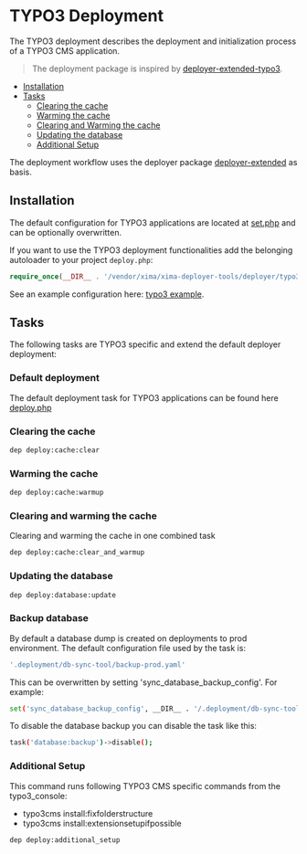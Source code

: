 # TYPO3 Deployment

The TYPO3 deployment describes the deployment and initialization process of a TYPO3 CMS application.

> The deployment package is inspired by [deployer-extended-typo3](https://github.com/sourcebroker/deployer-extended-typo3).

* [Installation](#installation)
* [Tasks](#tasks)
  + [Clearing the cache](#clearing-the-cache)
  + [Warming the cache](#warming-the-cache)
  + [Clearing and Warming the cache](#clearing-and-warming-the-cache)
  + [Updating the database](#updating-the-database)
  + [Additional Setup](#additional-setup)


The deployment workflow uses the deployer package [deployer-extended](https://github.com/sourcebroker/deployer-extended) as basis. 

## Installation

The default configuration for TYPO3 applications are located at [set.php](../deployer/typo3/config/set.php) and can be optionally overwritten.

If you want to use the TYPO3 deployment functionalities add the belonging autoloader to your project `deploy.php`:

```php
require_once(__DIR__ . '/vendor/xima/xima-deployer-tools/deployer/typo3/autoload.php');
```

See an example configuration here: [typo3 example](../deployer/typo3/example/).

## Tasks

The following tasks are TYPO3 specific and extend the default deployer deployment:

### Default deployment

The default deployment task for TYPO3 applications can be found here  [deploy.php](../deployer/typo3/task/deploy.php)

### Clearing the cache

```bash
dep deploy:cache:clear
```

### Warming the cache

```bash
dep deploy:cache:warmup
```

### Clearing and warming the cache
Clearing and warming the cache in one combined task

```bash
dep deploy:cache:clear_and_warmup
```

### Updating the database

```bash
dep deploy:database:update
```

### Backup database

By default a database dump is created on deployments to prod environment. The default configuration file used by the task is:

```bash
'.deployment/db-sync-tool/backup-prod.yaml'
```
This can be overwritten by setting 'sync_database_backup_config'. For example:
```bash
set('sync_database_backup_config', __DIR__ . '/.deployment/db-sync-tool/some-configation.json');
```
To disable the database backup you can disable the task like this:
```bash
task('database:backup')->disable();
```

### Additional Setup

This command runs following TYPO3 CMS specific commands from the typo3_console:
- typo3cms install:fixfolderstructure 
- typo3cms install:extensionsetupifpossible

```bash
dep deploy:additional_setup
```
